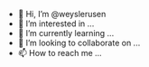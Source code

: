 - 👋 Hi, I’m @weyslerusen
- 👀 I’m interested in ...
- 🌱 I’m currently learning ...
- 💞️ I’m looking to collaborate on ...
- 📫 How to reach me ...

<!---
weyslerusen/weyslerusen is a ✨ special ✨ repository because its `README.md` (this file) appears on your GitHub profile.
You can click the Preview link to take a look at your changes.
--->
